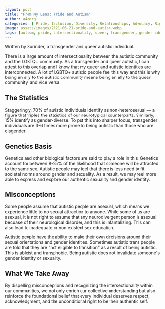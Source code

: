 ```yaml
---
layout: post
title: "From My Lens: Pride and Autism"
author: a4eorg
categories: [ Pride, Inclusion, Diversity, Relationships, Advocacy, Rights ]
image: assets/images/2021-06-21-pride-and-autism.webp
tags: [autism, pride, intersectionality, queer, transgender, gender identity, sexuality, neurodivergent, asexuality, genetics]
---
```

Written by Surinder, a transgender and queer autistic individual.

There is a large amount of intersectionality between the autistic community and the LGBTQ+ community. As a transgender and queer autistic, I can attest to this overlap and I know that my queer and autistic identities are interconnected. A lot of LGBTQ+ autistic people feel this way and this is why being an ally to the autistic community means being an ally to the queer community, and vice versa.

## The Statistics
Staggeringly, 70% of autistic individuals identify as non-heterosexual — a figure that triples the statistics of our neurotypical counterparts. Similarly, 15% identify as gender-diverse. To put this into sharper focus, transgender individuals are 3-6 times more prone to being autistic than those who are cisgender.

## Genetics Basis
Genetics and other biological factors are said to play a role in this. Genetics account for between 8-25% of the likelihood that someone will be attracted to the same sex. Autistic people may feel that there is less need to fit societal norms around gender and sexuality. As a result, we may feel more able to express and explore our authentic sexuality and gender identity.

## Misconceptions
Some people assume that autistic people are asexual, which means we experience little to no sexual attraction to anyone. While some of us are asexual, it is not right to assume that any neurodivergent person is asexual becuase of their neurological disorder, and this is infantalizing. This can also lead to inadequate or non existent sex education.

Autistic people have the ability to make their own decisions around their sexual orientations and gender identities. Sometimes autistic trans people are told that they are "not eligible to transition" as a result of being autistic. This is ableist and transphobic. Being autistic does not invalidate someone's gender identity or sexuality.

## What We Take Away
By dispelling misconceptions and recognizing the intersectionality within our communities, we not only enrich our collective understanding but also reinforce the foundational belief that every individual deserves respect, acknowledgment, and the unconditional right to be their authentic self.